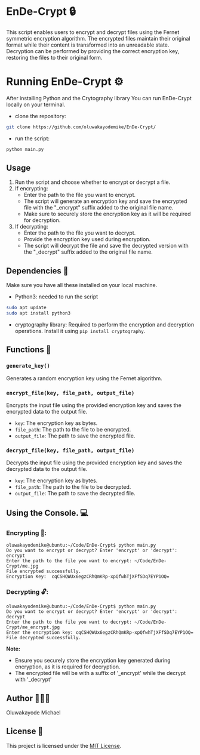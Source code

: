 # EnDe-Crypt 🔒

This script enables users to encrypt and decrypt files using the Fernet symmetric encryption algorithm. The encrypted files maintain their original format while their content is transformed into an unreadable state. Decryption can be performed by providing the correct encryption key, restoring the files to their original form.

# Running EnDe-Crypt ⚙️

After installing Python and the Crytography library You can run EnDe-Crypt locally on your terminal.

- clone the repository:
```bash
git clone https://github.com/oluwakayodemike/EnDe-Crypt/
```
- run the script:
```bash
python main.py
```

## Usage 

1. Run the script and choose whether to encrypt or decrypt a file.
2. If encrypting:
   - Enter the path to the file you want to encrypt.
   - The script will generate an encryption key and save the encrypted file with the "_encrypt" suffix added to the original file name.
   - Make sure to securely store the encryption key as it will be required for decryption.
3. If decrypting:
   - Enter the path to the file you want to decrypt.
   - Provide the encryption key used during encryption.
   - The script will decrypt the file and save the decrypted version with the "_decrypt" suffix added to the original file name.

## Dependencies 👫

Make sure you have all these installed on your local machine.

- Python3: needed to run the script
```bash
sudo apt update
sudo apt install python3
```
- cryptography library: Required to perform the encryption and decryption operations. Install it using `pip install cryptography`.

## Functions 🤖

### `generate_key()`

Generates a random encryption key using the Fernet algorithm.

### `encrypt_file(key, file_path, output_file)`

Encrypts the input file using the provided encryption key and saves the encrypted data to the output file.

- `key`: The encryption key as bytes.
- `file_path`: The path to the file to be encrypted.
- `output_file`: The path to save the encrypted file.

### `decrypt_file(key, file_path, output_file)`

Decrypts the input file using the provided encryption key and saves the decrypted data to the output file.

- `key`: The encryption key as bytes.
- `file_path`: The path to the file to be decrypted.
- `output_file`: The path to save the decrypted file.

## Using the Console. 💻
### Encrypting 🔐:
```
oluwakayodemike@ubuntu:~/Code/EnDe-Crypt$ python main.py
Do you want to encrypt or decrypt? Enter 'encrypt' or 'decrypt': encrypt
Enter the path to the file you want to encrypt: ~/Code/EnDe-Crypt/me.jpg
File encrypted successfully.
Encryption Key:  cqCSHQWUx6egzCRhQmKRp-xpQfwhTjXFfSDq7EYP1OQ=
```

### Decrypting 🔓:
```
oluwakayodemike@ubuntu:~/Code/EnDe-Crypt$ python main.py
Do you want to encrypt or decrypt? Enter 'encrypt' or 'decrypt': decrypt                                              
Enter the path to the file you want to decrypt: ~/Code/EnDe-Crypt/me_encrypt.jpg
Enter the encryption key: cqCSHQWUx6egzCRhQmKRp-xpQfwhTjXFfSDq7EYP1OQ=
File decrypted successfully.
```
**Note:** 
- Ensure you securely store the encryption key generated during encryption, as it is required for decryption.
- The encrypted file will be with a suffix of '_encrypt' while the decrypt with '_decrypt'

## Author 👨🏽‍💻

Oluwakayode Michael

## License 🪪

This project is licensed under the [MIT License](LICENSE).
